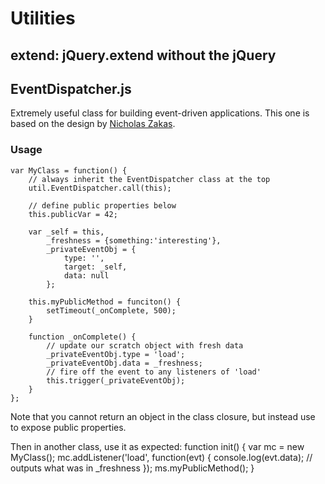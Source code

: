 # Utilities

## extend: jQuery.extend without the jQuery

## EventDispatcher.js

Extremely useful class for building event-driven applications. This one is based on the design by [Nicholas Zakas](http://www.nczonline.net/blog/2010/03/09/custom-events-in-javascript/).

### Usage

	var MyClass = function() {
		// always inherit the EventDispatcher class at the top
		util.EventDispatcher.call(this);
		
		// define public properties below
		this.publicVar = 42;
		
		var _self = this,
			_freshness = {something:'interesting'},
			_privateEventObj = {
				type: '',
				target: _self,
				data: null
			};
		
		this.myPublicMethod = funciton() {
			setTimeout(_onComplete, 500);
		}
		
		function _onComplete() {
			// update our scratch object with fresh data
			_privateEventObj.type = 'load';
			_privateEventObj.data = _freshness;
			// fire off the event to any listeners of 'load'
			this.trigger(_privateEventObj);
		}
	};
Note that you cannot return an object in the class closure, but instead use <this> to expose public properties.

Then in another class, use it as expected:
	function init() {
		var mc = new MyClass();
		mc.addListener('load', function(evt) {
			console.log(evt.data); // outputs what was in _freshness
		});
		ms.myPublicMethod();
	}
